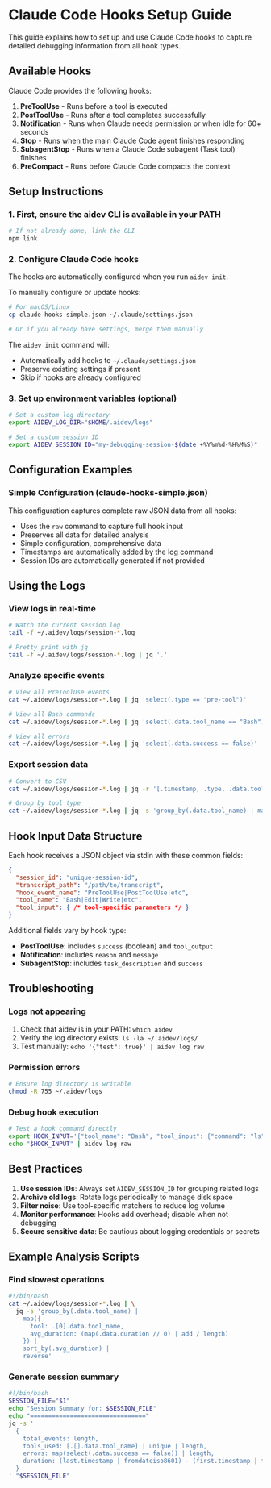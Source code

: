 # Claude Code Hooks Setup Guide

This guide explains how to set up and use Claude Code hooks to capture detailed debugging information from all hook types.

## Available Hooks

Claude Code provides the following hooks:

1. **PreToolUse** - Runs before a tool is executed
2. **PostToolUse** - Runs after a tool completes successfully
3. **Notification** - Runs when Claude needs permission or when idle for 60+ seconds
4. **Stop** - Runs when the main Claude Code agent finishes responding
5. **SubagentStop** - Runs when a Claude Code subagent (Task tool) finishes
6. **PreCompact** - Runs before Claude Code compacts the context

## Setup Instructions

### 1. First, ensure the aidev CLI is available in your PATH

```bash
# If not already done, link the CLI
npm link
```

### 2. Configure Claude Code hooks

The hooks are automatically configured when you run `aidev init`. 

To manually configure or update hooks:

```bash
# For macOS/Linux
cp claude-hooks-simple.json ~/.claude/settings.json

# Or if you already have settings, merge them manually
```

The `aidev init` command will:
- Automatically add hooks to `~/.claude/settings.json`
- Preserve existing settings if present
- Skip if hooks are already configured

### 3. Set up environment variables (optional)

```bash
# Set a custom log directory
export AIDEV_LOG_DIR="$HOME/.aidev/logs"

# Set a custom session ID
export AIDEV_SESSION_ID="my-debugging-session-$(date +%Y%m%d-%H%M%S)"
```

## Configuration Examples

### Simple Configuration (claude-hooks-simple.json)

This configuration captures complete raw JSON data from all hooks:

- Uses the `raw` command to capture full hook input
- Preserves all data for detailed analysis
- Simple configuration, comprehensive data
- Timestamps are automatically added by the log command
- Session IDs are automatically generated if not provided

## Using the Logs

### View logs in real-time

```bash
# Watch the current session log
tail -f ~/.aidev/logs/session-*.log

# Pretty print with jq
tail -f ~/.aidev/logs/session-*.log | jq '.'
```

### Analyze specific events

```bash
# View all PreToolUse events
cat ~/.aidev/logs/session-*.log | jq 'select(.type == "pre-tool")'

# View all Bash commands
cat ~/.aidev/logs/session-*.log | jq 'select(.data.tool_name == "Bash")'

# View all errors
cat ~/.aidev/logs/session-*.log | jq 'select(.data.success == false)'
```

### Export session data

```bash
# Convert to CSV
cat ~/.aidev/logs/session-*.log | jq -r '[.timestamp, .type, .data.tool_name // "N/A"] | @csv'

# Group by tool type
cat ~/.aidev/logs/session-*.log | jq -s 'group_by(.data.tool_name) | map({tool: .[0].data.tool_name, count: length})'
```

## Hook Input Data Structure

Each hook receives a JSON object via stdin with these common fields:

```json
{
  "session_id": "unique-session-id",
  "transcript_path": "/path/to/transcript",
  "hook_event_name": "PreToolUse|PostToolUse|etc",
  "tool_name": "Bash|Edit|Write|etc",
  "tool_input": { /* tool-specific parameters */ }
}
```

Additional fields vary by hook type:

- **PostToolUse**: includes `success` (boolean) and `tool_output`
- **Notification**: includes `reason` and `message`
- **SubagentStop**: includes `task_description` and `success`

## Troubleshooting

### Logs not appearing

1. Check that aidev is in your PATH: `which aidev`
2. Verify the log directory exists: `ls -la ~/.aidev/logs/`
3. Test manually: `echo '{"test": true}' | aidev log raw`

### Permission errors

```bash
# Ensure log directory is writable
chmod -R 755 ~/.aidev/logs
```

### Debug hook execution

```bash
# Test a hook command directly
export HOOK_INPUT='{"tool_name": "Bash", "tool_input": {"command": "ls"}}'
echo "$HOOK_INPUT" | aidev log raw
```

## Best Practices

1. **Use session IDs**: Always set `AIDEV_SESSION_ID` for grouping related logs
2. **Archive old logs**: Rotate logs periodically to manage disk space
3. **Filter noise**: Use tool-specific matchers to reduce log volume
4. **Monitor performance**: Hooks add overhead; disable when not debugging
5. **Secure sensitive data**: Be cautious about logging credentials or secrets

## Example Analysis Scripts

### Find slowest operations
```bash
#!/bin/bash
cat ~/.aidev/logs/session-*.log | \
  jq -s 'group_by(.data.tool_name) | 
    map({
      tool: .[0].data.tool_name, 
      avg_duration: (map(.data.duration // 0) | add / length)
    }) | 
    sort_by(.avg_duration) | 
    reverse'
```

### Generate session summary
```bash
#!/bin/bash
SESSION_FILE="$1"
echo "Session Summary for: $SESSION_FILE"
echo "================================"
jq -s '
  {
    total_events: length,
    tools_used: [.[].data.tool_name] | unique | length,
    errors: map(select(.data.success == false)) | length,
    duration: (last.timestamp | fromdateiso8601) - (first.timestamp | fromdateiso8601)
  }
' "$SESSION_FILE"
```